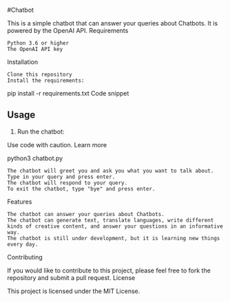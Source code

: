 #Chatbot

This is a simple chatbot that can answer your queries about Chatbots. It is powered by the OpenAI API.
Requirements

    Python 3.6 or higher
    The OpenAI API key

Installation

    Clone this repository
    Install the requirements:

pip install -r requirements.txt
Code snippet


## Usage

1. Run the chatbot:

Use code with caution. Learn more

python3 chatbot.py

    The chatbot will greet you and ask you what you want to talk about.
    Type in your query and press enter.
    The chatbot will respond to your query.
    To exit the chatbot, type "bye" and press enter.

Features

    The chatbot can answer your queries about Chatbots.
    The chatbot can generate text, translate languages, write different kinds of creative content, and answer your questions in an informative way.
    The chatbot is still under development, but it is learning new things every day.

Contributing

If you would like to contribute to this project, please feel free to fork the repository and submit a pull request.
License

This project is licensed under the MIT License.
